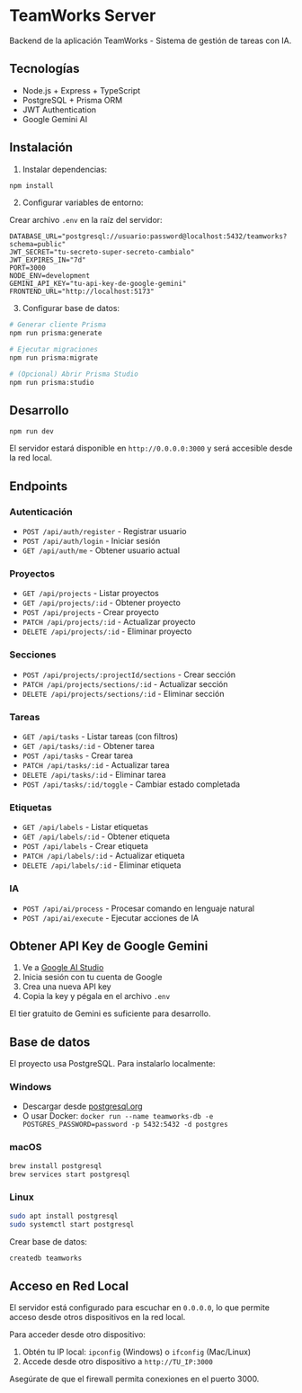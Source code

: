 # TeamWorks Server

Backend de la aplicación TeamWorks - Sistema de gestión de tareas con IA.

## Tecnologías

- Node.js + Express + TypeScript
- PostgreSQL + Prisma ORM
- JWT Authentication
- Google Gemini AI

## Instalación

1. Instalar dependencias:
```bash
npm install
```

2. Configurar variables de entorno:

Crear archivo `.env` en la raíz del servidor:

```env
DATABASE_URL="postgresql://usuario:password@localhost:5432/teamworks?schema=public"
JWT_SECRET="tu-secreto-super-secreto-cambialo"
JWT_EXPIRES_IN="7d"
PORT=3000
NODE_ENV=development
GEMINI_API_KEY="tu-api-key-de-google-gemini"
FRONTEND_URL="http://localhost:5173"
```

3. Configurar base de datos:

```bash
# Generar cliente Prisma
npm run prisma:generate

# Ejecutar migraciones
npm run prisma:migrate

# (Opcional) Abrir Prisma Studio
npm run prisma:studio
```

## Desarrollo

```bash
npm run dev
```

El servidor estará disponible en `http://0.0.0.0:3000` y será accesible desde la red local.

## Endpoints

### Autenticación
- `POST /api/auth/register` - Registrar usuario
- `POST /api/auth/login` - Iniciar sesión
- `GET /api/auth/me` - Obtener usuario actual

### Proyectos
- `GET /api/projects` - Listar proyectos
- `GET /api/projects/:id` - Obtener proyecto
- `POST /api/projects` - Crear proyecto
- `PATCH /api/projects/:id` - Actualizar proyecto
- `DELETE /api/projects/:id` - Eliminar proyecto

### Secciones
- `POST /api/projects/:projectId/sections` - Crear sección
- `PATCH /api/projects/sections/:id` - Actualizar sección
- `DELETE /api/projects/sections/:id` - Eliminar sección

### Tareas
- `GET /api/tasks` - Listar tareas (con filtros)
- `GET /api/tasks/:id` - Obtener tarea
- `POST /api/tasks` - Crear tarea
- `PATCH /api/tasks/:id` - Actualizar tarea
- `DELETE /api/tasks/:id` - Eliminar tarea
- `POST /api/tasks/:id/toggle` - Cambiar estado completada

### Etiquetas
- `GET /api/labels` - Listar etiquetas
- `GET /api/labels/:id` - Obtener etiqueta
- `POST /api/labels` - Crear etiqueta
- `PATCH /api/labels/:id` - Actualizar etiqueta
- `DELETE /api/labels/:id` - Eliminar etiqueta

### IA
- `POST /api/ai/process` - Procesar comando en lenguaje natural
- `POST /api/ai/execute` - Ejecutar acciones de IA

## Obtener API Key de Google Gemini

1. Ve a [Google AI Studio](https://makersuite.google.com/app/apikey)
2. Inicia sesión con tu cuenta de Google
3. Crea una nueva API key
4. Copia la key y pégala en el archivo `.env`

El tier gratuito de Gemini es suficiente para desarrollo.

## Base de datos

El proyecto usa PostgreSQL. Para instalarlo localmente:

### Windows
- Descargar desde [postgresql.org](https://www.postgresql.org/download/windows/)
- O usar Docker: `docker run --name teamworks-db -e POSTGRES_PASSWORD=password -p 5432:5432 -d postgres`

### macOS
```bash
brew install postgresql
brew services start postgresql
```

### Linux
```bash
sudo apt install postgresql
sudo systemctl start postgresql
```

Crear base de datos:
```bash
createdb teamworks
```

## Acceso en Red Local

El servidor está configurado para escuchar en `0.0.0.0`, lo que permite acceso desde otros dispositivos en la red local.

Para acceder desde otro dispositivo:
1. Obtén tu IP local: `ipconfig` (Windows) o `ifconfig` (Mac/Linux)
2. Accede desde otro dispositivo a `http://TU_IP:3000`

Asegúrate de que el firewall permita conexiones en el puerto 3000.

